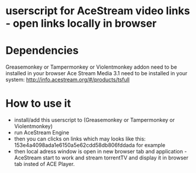 userscript for AceStream video links - open links locally in browser
=====================================================================


Dependencies
============

Greasemonkey or Tampermonkey or Violentmonkey addon need to be installed in your browser 
Ace Stream Media 3.1 need to be installed in your system:  http://info.acestream.org/#/products/tsfull

How to use it
=============

- install/add this userscript to (Greasemonkey or Tampermonkey or Violentmonkey)
- run AceStream Engine
- then you can clicks on links which may looks like this: 153e4a4098ada1e6150a5e62cdd58db806fddada for example
- then local adress window is open in new browser tab and application - AceStream start to work and stream torrentTV and display it in browser tab insted of ACE Player.

